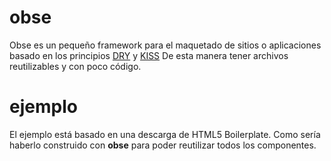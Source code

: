 obse
====
Obse es un pequeño framework para el maquetado de sitios o aplicaciones basado en los principios [DRY](http://en.wikipedia.org/wiki/Don%27t_repeat_yourself) y [KISS](http://en.wikipedia.org/wiki/KISS_principle)
De esta manera tener archivos reutilizables y con poco código.

ejemplo
=======
El ejemplo está basado en una descarga de HTML5 Boilerplate. Como sería haberlo construido con **obse** para poder reutilizar todos los componentes.
